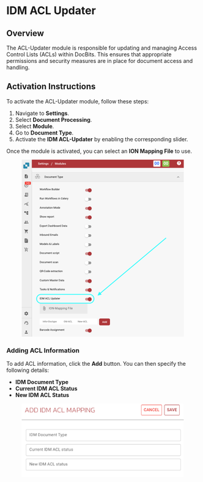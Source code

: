 # IDM ACL Updater

## Overview

The ACL-Updater module is responsible for updating and managing Access Control Lists (ACLs) within DocBits. This ensures that appropriate permissions and security measures are in place for document access and handling.

## Activation Instructions

To activate the ACL-Updater module, follow these steps:

1. Navigate to **Settings**.
2. Select **Document Processing**.
3. Select **Module**.
4. Go to **Document Type**.
5. Activate the **IDM ACL-Updater** by enabling the corresponding slider.

Once the module is activated, you can select an **ION Mapping File** to use.

<figure><img src="../../../../.gitbook/assets/ACL-Updater1.png" alt=""><figcaption></figcaption></figure>

### Adding ACL Information

To add ACL information, click the **Add** button. You can then specify the following details:

* **IDM Document Type**
* **Current IDM ACL Status**
* **New IDM ACL Status**

<figure><img src="../../../../.gitbook/assets/ACL-Updater2.png" alt=""><figcaption></figcaption></figure>

